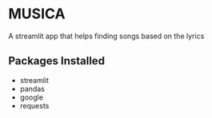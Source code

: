 # MUSICA
A streamlit app that helps finding songs based on the lyrics

## Packages Installed
- streamlit
- pandas
- google
- requests
